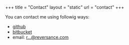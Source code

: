 +++
title = "Contact"
layout = "static"
url = "contact"
+++

You can contact me using followig ways:

- [github](https://github.com/LuXuryPro)
- [bitbucket](https://bitbucket.org/Panoramix)
- email: <a href="http://www.google.com/recaptcha/mailhide/d?k=01yAv65-QOPpHnDhfvsomGUQ==&amp;c=A69Ft7Joz4_NYkO9TaqYqOmo3gEw628ojpMJrN0BsZA=" onclick="window.open('http://www.google.com/recaptcha/mailhide/d?k\x3d01yAv65-QOPpHnDhfvsomGUQ\x3d\x3d\x26c\x3dA69Ft7Joz4_NYkO9TaqYqOmo3gEw628ojpMJrN0BsZA\x3d', '', 'toolbar=0,scrollbars=0,location=0,statusbar=0,menubar=0,resizable=0,width=500,height=300'); return false;" title="Reveal this e-mail address">r...@reversance.com</a>
